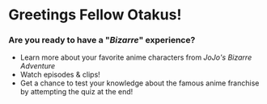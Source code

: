 # Greetings Fellow Otakus!

### Are you ready to have a "*Bizarre*" experience?

* Learn more about your favorite anime characters from *JoJo's Bizarre Adventure* 
* Watch episodes & clips!
* Get a chance to test your knowledge about the famous anime franchise by attempting the quiz at the end!
